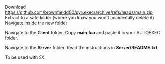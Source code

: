 Download https://github.com/brownfieldd00/syn.exec/archive/refs/heads/main.zip
Extract to a safe folder (where you know you won't accidentally delete it)
Navigate inside the new folder

Navigate to the __Client__ folder.
Copy __main.lua__ and paste it in your AUTOEXEC folder.

Navigate to the __Server__ folder.
Read the instructions in __Server/README.txt__

To be used with SX.